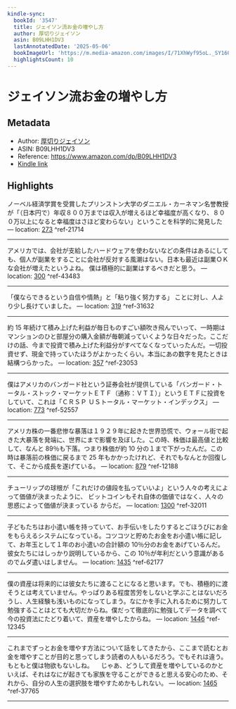 ```yaml
---
kindle-sync:
  bookId: '3547'
  title: ジェイソン流お金の増やし方
  author: 厚切りジェイソン
  asin: B09LHH1DV3
  lastAnnotatedDate: '2025-05-06'
  bookImageUrl: 'https://m.media-amazon.com/images/I/71XhWyf95oL._SY160.jpg'
  highlightsCount: 10
---
```

# ジェイソン流お金の増やし方
## Metadata
* Author: [厚切りジェイソン](https://www.amazon.comundefined)
* ASIN: B09LHH1DV3
* Reference: https://www.amazon.com/dp/B09LHH1DV3
* [Kindle link](kindle://book?action=open&asin=B09LHH1DV3)

## Highlights
ノーベル経済学賞を受賞したプリンストン大学のダニエル・カーネマン名誉教授が「（日本円で）年収８００万までは収入が増えるほど幸福度が高くなり、８００万以上になると幸福度はさほど変わらない」ということを科学的に発見した — location: [273](kindle://book?action=open&asin=B09LHH1DV3&location=273) ^ref-21714

---
アメリカでは、会社が支給したハードウェアを使わないなどの条件はあるにしても、個人が副業をすることに会社が反対する風潮はない。日本も最近は副業ＯＫな会社が増えたというよね。 僕は積極的に副業はするべきだと思う。 — location: [300](kindle://book?action=open&asin=B09LHH1DV3&location=300) ^ref-43483

---
「僕ならできるという自信や情熱」と「粘り強く努力する」 ことに対し、人より少し長けていました。 — location: [319](kindle://book?action=open&asin=B09LHH1DV3&location=319) ^ref-31632

---
約 15 年続けて積み上げた利益が毎日ものすごい額吹き飛んでいって、一時期はマンションのひと部屋分の購入金額が毎朝減っていくような日々だった。ここだけの話、今まで投資で積み上げた利益分がすべてなくなっていったんだ。一切投資せず、現金で持っていたほうがよかったくらい。本当にあの数字を見たときは結構つらかった。 — location: [357](kindle://book?action=open&asin=B09LHH1DV3&location=357) ^ref-23053

---
僕はアメリカのバンガード社という証券会社が提供している「バンガード・トータル・ストック・マーケットＥＴＦ（通称：ＶＴＩ）」というＥＴＦに投資をしていて、これは「ＣＲＳＰ ＵＳトータル・マーケット・インデックス」 — location: [773](kindle://book?action=open&asin=B09LHH1DV3&location=773) ^ref-52557

---
アメリカ株の一番悲惨な暴落は１９２９年に起きた世界恐慌で、ウォール街で起きた大暴落を発端に、世界にまで影響を及ぼした。この時、株価は最高値と比較して、なんと 89％も下落。つまり株価が約 10 分の１まで下がったんだ。この時は暴落前の株価に戻るまで 25 年もかかったけれど、それでもなんとか回復して、そこから成長を遂げている。 — location: [879](kindle://book?action=open&asin=B09LHH1DV3&location=879) ^ref-12188

---
チューリップの球根が「これだけの値段を払っていいよ」という人々の考えによって価値が決まったように、 ビットコインもそれ自体の価値ではなく、人々の思惑によって価値が決まっている からだ。 — location: [1300](kindle://book?action=open&asin=B09LHH1DV3&location=1300) ^ref-32011

---
子どもたちはお小遣い帳を持っていて、お手伝いをしたりするとごほうびにお金をもらえるシステムになっている。コツコツと貯めたお金をお小遣い帳に記して、お年玉として１年のお小遣いの合計額の 10％分のお金をあげているんだ。彼女たちにはしっかり説明しているから、この 10％が年利だという意識があるのでムダ遣いはしません。 — location: [1435](kindle://book?action=open&asin=B09LHH1DV3&location=1435) ^ref-62177

---
僕の資産は将来的には彼女たちに渡ることになると思います。でも、積極的に渡そうとは考えていません。やっぱりある程度苦労をしないと学ぶことはないだろうし、人生経験も浅いものになってしまう。なにかを手に入れるために努力して勉強することはとても大切だからね。僕だって徹底的に勉強してデータを調べて今の投資法にたどり着いて、資産を増やしたからね。 — location: [1446](kindle://book?action=open&asin=B09LHH1DV3&location=1446) ^ref-12345

---
これまでずっとお金を増やす方法について話をしてきたから、ここまで読むとお金を増やすことが目的と思ってしまう読者の人もいるだろう。でもそれは違う。もともと僕は物欲もないしね。 　じゃあ、どうして資産を増やしているのかといえば、それはなにが起きても家族を守ることができると思える安心のため、それから、自分の人生の選択肢を増やすためかもしれない。 — location: [1465](kindle://book?action=open&asin=B09LHH1DV3&location=1465) ^ref-37765

---
